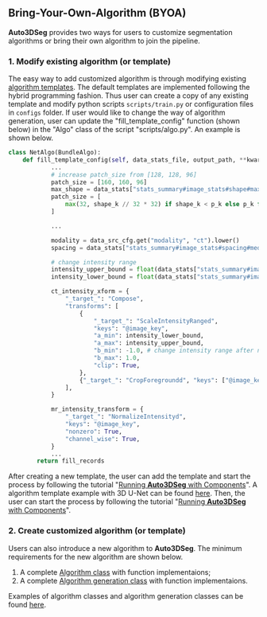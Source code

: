 ## Bring-Your-Own-Algorithm (BYOA)

**Auto3DSeg** provides two ways for users to customize segmentation algorithms or bring their own algorithm to join the pipeline.

### 1. Modify existing algorithm (or template)

The easy way to add customized algorithm is through modifying existing [algorithm templates](https://github.com/Project-MONAI/research-contributions/tree/main/auto3dseg/algorithm_templates). The default templates are implemented following the hybrid programming fashion. Thus user can create a copy of any existing template and modify python scripts ```scripts/train.py``` or configuration files in ```configs``` folder. If user would like to change the way of algorithm generation, user can update the "fill_template_config" function (shown below) in the "Algo" class of the script "scripts/algo.py". An example is shown below.

```python
class NetAlgo(BundleAlgo):
    def fill_template_config(self, data_stats_file, output_path, **kwargs):
            ...
            # increase patch_size from [128, 128, 96]
            patch_size = [160, 160, 96]
            max_shape = data_stats["stats_summary#image_stats#shape#max"]
            patch_size = [
                max(32, shape_k // 32 * 32) if shape_k < p_k else p_k for p_k, shape_k in zip(patch_size, max_shape)
            ]

            ...

            modality = data_src_cfg.get("modality", "ct").lower()
            spacing = data_stats["stats_summary#image_stats#spacing#median"]

            # change intensity range
            intensity_upper_bound = float(data_stats["stats_summary#image_foreground_stats#intensity#max"])
            intensity_lower_bound = float(data_stats["stats_summary#image_foreground_stats#intensity#min"])

            ct_intensity_xform = {
                "_target_": "Compose",
                "transforms": [
                    {
                        "_target_": "ScaleIntensityRanged",
                        "keys": "@image_key",
                        "a_min": intensity_lower_bound,
                        "a_max": intensity_upper_bound,
                        "b_min": -1.0, # change intensity range after normalizaiton
                        "b_max": 1.0,
                        "clip": True,
                    },
                    {"_target_": "CropForegroundd", "keys": ["@image_key", "@label_key"], "source_key": "@image_key"},
                ],
            }

            mr_intensity_transform = {
                "_target_": "NormalizeIntensityd",
                "keys": "@image_key",
                "nonzero": True,
                "channel_wise": True,
            }
            ...
        return fill_records
```

After creating a new template, the user can add the template and start the process by following the tutorial "[Running **Auto3DSeg** with Components](../notebooks/pipeline.ipynb)". A algorithm template example with 3D U-Net can be found [here](../scripts/byoa/). Then, the user can start the process by following the tutorial "[Running **Auto3DSeg** with Components](../notebooks/pipeline.ipynb)".

### 2. Create customized algorithm (or template)

Users can also introduce a new algorithm to **Auto3DSeg**. The minimum requirements for the new algorithm are shown below.

1. A complete [Algorithm class](https://github.com/Project-MONAI/MONAI/blob/dev/monai/auto3dseg/algo_gen.py#L15-L49) with function implementaions;
2. A complete [Algorithm generation class](https://github.com/Project-MONAI/MONAI/blob/dev/monai/auto3dseg/algo_gen.py#L52-L112) with function implementaions.

Examples of algorithm classes and algorithm generation classes can be found [here](../scripts/add_new_algo.py).
